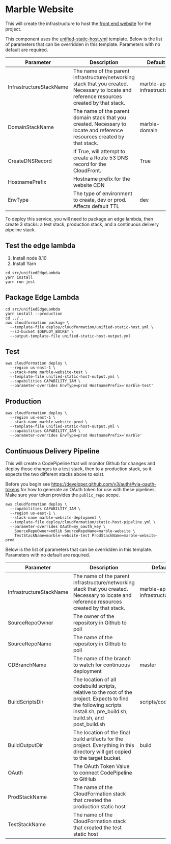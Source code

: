 # Marble Website

This will create the infrastructure to host the [front end website](https://github.com/ndlib/marble-website) for the project.

This component uses the [unified-static-host.yml](/deploy/cloudformation/unified-static-host.yml) template. Below is the list of parameters that can be overridden in this template. Parameters with no default are required.

| Parameter | Description | Default |
|-----------|-------------|---------|
| InfrastructureStackName | The name of the parent infrastructure/networking stack that you created. Necessary to locate and reference resources created by that stack. | marble-app-infrastructure |
| DomainStackName | The name of the parent domain stack that you created. Necessary to locate and reference resources created by that stack. | marble-domain |
| CreateDNSRecord | If True, will attempt to create a Route 53 DNS record for the CloudFront. | True |
| HostnamePrefix | Hostname prefix for the website CDN |  |
| EnvType | The type of environment to create, dev or prod. Affects default TTL | dev |

To deploy this service, you will need to package an edge lambda, then create 3 stacks: a test stack, production stack, and a continuous delivery pipeline stack.

## Test the edge lambda
1. Install node 8.10
2. Install Yarn

```console
cd src/unifiedEdgeLambda
yarn install
yarn run jest
```

## Package Edge Lambda
```console
cd src/unifiedEdgeLambda
yarn install --production
cd ../..
aws cloudformation package \
  --template-file deploy/cloudformation/unified-static-host.yml \
  --s3-bucket $DEPLOY_BUCKET \
  --output-template-file unified-static-host-output.yml
```

## Test
```console
aws cloudformation deploy \
  --region us-east-1 \
  --stack-name marble-website-test \
  --template-file unified-static-host-output.yml \
  --capabilities CAPABILITY_IAM \
  --parameter-overrides EnvType=prod HostnamePrefix='marble-test'
```

## Production
```console
aws cloudformation deploy \
  --region us-east-1 \
  --stack-name marble-website-prod \
  --template-file unified-static-host-output.yml \
  --capabilities CAPABILITY_IAM \
  --parameter-overrides EnvType=prod HostnamePrefix='marble'
```

## Continuous Delivery Pipeline
This will create a CodePipeline that will monitor Github for changes and deploy those changes to a test stack, then to a production stack, so it expects the two different stacks above to exist.

Before you begin see https://developer.github.com/v3/auth/#via-oauth-tokens for how to generate an OAuth token for use with these pipelines. Make sure your token provides the `public_repo` scope.

```console
aws cloudformation deploy \
  --capabilities CAPABILITY_IAM \
  --region us-east-1 \
  --stack-name marble-website-deployment \
  --template-file deploy/cloudformation/static-host-pipeline.yml \
  --parameter-overrides OAuth=my_oauth_key \
    SourceRepoOwner=ndlib SourceRepoName=marble-website \
    TestStackName=marble-website-test ProdStackName=marble-website-prod
```

Below is the list of parameters that can be overridden in this template. Parameters with no default are required.

| Parameter | Description | Default |
|-----------|-------------|---------|
| InfrastructureStackName | The name of the parent infrastructure/networking stack that you created. Necessary to locate and reference resources created by that stack. | marble-app-infrastructure |
| SourceRepoOwner | The owner of the repository in Github to poll |  |
| SourceRepoName | The name of the repository in Github to poll |  |
| CDBranchName | The name of the branch to watch for continuous deployment | master |
| BuildScriptsDir | The location of all codebuild scripts, relative to the root of the project. Expects to find the following scripts install.sh, pre_build.sh, build.sh, and post_build.sh | scripts/codebuild |
| BuildOutputDir | The location of the final build artifacts for the project. Everything in this directory will get copied to the target bucket. | build |
| OAuth | The OAuth Token Value to connect CodePipeline to GitHub | |
| ProdStackName | The name of the CloudFormation stack that created the production static host | |
| TestStackName | The name of the CloudFormation stack that created the test static host |||
